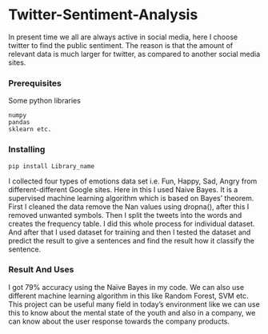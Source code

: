 # Twitter-Sentiment-Analysis
In present time we all are always active in social media, here I choose twitter to find the public sentiment. The reason is that the amount of relevant data is much larger for twitter, as compared to another social media sites. 

### Prerequisites

Some python libraries

```
numpy
pandas
sklearn etc.
```

### Installing

```
pip install Library_name
```


I collected four types of emotions data set i.e. Fun, Happy, Sad, Angry from different-different Google sites. 
Here in this I used Naive Bayes. It is a supervised machine learning algorithm which is based on Bayes’ theorem. First I cleaned the data remove the Nan values using dropna(), after this I removed unwanted symbols. Then I split the tweets into the words and creates the frequency table. I did this whole process for individual dataset. And after that I used dataset for training and then I tested the dataset and predict the result to give a sentences and find the result how it classify   the sentence.

### Result And Uses
I got 79% accuracy using the Naïve Bayes in my code. We can also use different machine learning algorithm in this like Random Forest, SVM etc. This project can be useful many field in today’s environment like we can use this to know about the mental state of the youth and also in a company, we can know about the user response towards the company products.     
